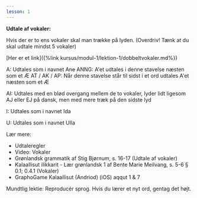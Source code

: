 ```yaml
---
lesson: 1
---
```

**Udtale af vokaler:**

Hvis der er to ens vokaler skal man trække på lyden. (Overdriv! Tænk at du skal udtale mindst 5 vokaler)

[Her er et link]({%link kursus/modul-1/lektion-1/dobbeltvokaler.md%})

A: Udtales som i navnet Ane
ANNG: A'et udtales i denne stavelse næsten som et Æ
AT / AK / AP: Når denne stavelse står til sidst i et ord udtales A'et næsten som et Æ

AI: Udtales med en blød overgang mellem de to vokaler, lyder lidt ligesom AJ eller EJ på dansk, men med mere træk på den sidste lyd

I: Udtales som i navnet Ida

U: Udtales som i navnet Ulla

Lær mere:

- Udtaleregler
- Video: Vokaler
- Grønlandsk grammatik af Stig Bjørnum, s. 16-17 (Udtale af vokaler)
- Kalaallisut ilikkarit - Lær grønlandsk 1 af Bente Marie Meilvang, s. 5-6 § 0.1; 0.4.1 (Vokaler)
- GraphoGame Kalaallisut (Andriod) (iOS) aqqut 1 & 7

Mundtlig lektie: Reproducér sprog. Hvis du lærer et nyt ord, gentag det højt.